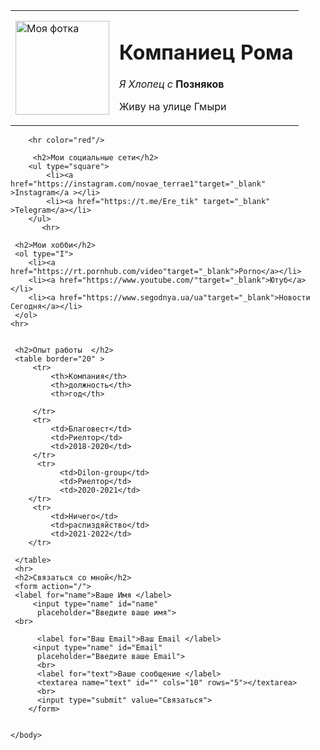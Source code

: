 <html>
    <head>
        <meta charset="UTF-8"/>
      <title>Kompaniiets Roma</title>
    </head>
      <body>
          <table cellspacing="20">
<tr>
    <td><img src="аватар.png" width="150"alt="Моя фотка"></td>
    <td><h1>Компаниец Рома</h1>
        <p><em>Я Хлопец с </em> <strong>Позняков</strong>  </p>
        <p>Живу на улице Гмыри</p></td>
    
</tr>
          </table>
          
        
       
        <hr color="red"/>
     
         <h2>Мои социальные сети</h2>
        <ul type="square">
            <li><a href="https://instagram.com/novae_terrae1"target="_blank" >Instagram</a ></li>
            <li><a href="https://t.me/Ere_tik" target="_blank" >Telegram</a></li>
        </ul>
           <hr> 
    
     <h2>Мои хобби</h2>
     <ol type="I">
        <li><a href="https://rt.pornhub.com/video"target="_blank">Porno</a></li>    
        <li><a href="https://www.youtube.com/"target="_blank">Ютуб</a></li>
        <li><a href="https://www.segodnya.ua/ua"target="_blank">Новости Сегодня</a></li>
     </ol>
    <hr>

    
     <h2>Опыт работы  </h2>
     <table border="20" > 
         <tr>
             <th>Компания</th>
             <th>должность</th>
             <th>год</th>
             
         </tr>
         <tr>
             <td>Благовест</td>
             <td>Риелтор</td>
             <td>2018-2020</td>
         </tr>
          <tr>
               <td>Dilon-group</td>
               <td>Риелтор</td>
               <td>2020-2021</td>
        </tr>
         <tr>
             <td>Ничего</td>
             <td>распиздяйство</td>
             <td>2021-2022</td>
        </tr>

     </table>
     <hr>
     <h2>Связаться со мной</h2>
     <form action="/">
     <label for="name">Ваше Имя </label>
         <input type="name" id="name"
          placeholder="Введите ваше имя">
     <br>
     
          <label for="Ваш Email">Ваш Email </label>
         <input type="name" id="Email"
          placeholder="Введите ваше Email">
          <br>
          <label for="text">Ваше сообщение </label>
          <textarea name="text" id="" cols="10" rows="5"></textarea>
          <br>
          <input type="submit" value="Связаться">
        </form>
         

    </body>

</html> 
